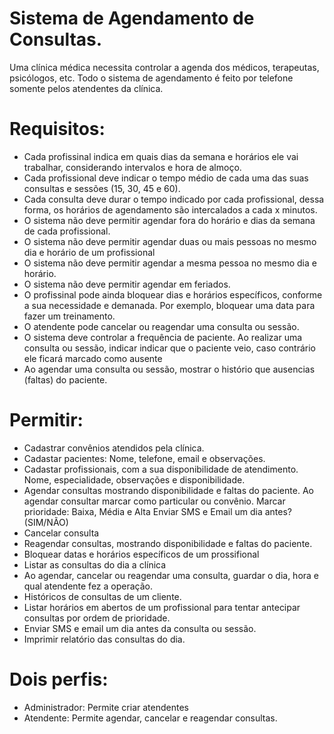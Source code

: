 # Sistema de Agendamento de Consultas.

Uma clínica médica necessita controlar a agenda dos médicos, terapeutas, psicólogos, etc.
Todo o sistema de agendamento é feito por telefone somente pelos atendentes da clínica.


# Requisitos:
  - Cada profissinal indica em quais dias da semana e horários ele vai trabalhar, considerando intervalos e hora de almoço.
  - Cada profissional deve indicar o tempo médio de cada uma das suas consultas e sessões (15, 30, 45 e 60).
  - Cada consulta deve durar o tempo indicado por cada profissional, dessa forma, os horários de agendamento são intercalados a cada x minutos.
  - O sistema não deve permitir agendar fora do horário e dias da semana de cada profissional.
  - O sistema não deve permitir agendar duas ou mais pessoas no mesmo dia e horário de um profissional
  - O sistema não deve permitir agendar a mesma pessoa no mesmo dia e horário.
  - O sistema não deve permitir agendar em feriados.
  - O profissinal pode ainda bloquear dias e horários específicos, conforme a sua necessidade e demanada. Por exemplo, bloquear uma data para fazer um treinamento.
  - O atendente pode cancelar ou reagendar uma consulta ou sessão.
  - O sistema deve controlar a frequência de paciente. Ao realizar uma consulta ou sessão, indicar indicar que o paciente veio, caso contrário ele ficará marcado como ausente
  - Ao agendar uma consulta ou sessão, mostrar o histório que ausencias (faltas) do paciente.
  
# Permitir:
  - Cadastrar convênios atendidos pela clínica. 
  - Cadastar pacientes: Nome, telefone, email e observações.
  - Cadastar profissionais, com a sua disponibilidade de atendimento. Nome, especialidade, observações e disponibilidade.
  - Agendar consultas mostrando disponibilidade e faltas do paciente. 
        Ao agendar consultar marcar como particular ou convênio.
        Marcar prioridade: Baixa, Média e Alta
        Enviar SMS e Email um dia antes? (SIM/NÃO)
  - Cancelar consulta
  - Reagendar consultas, mostrando disponibilidade e faltas do paciente.
  - Bloquear datas e horários específicos de um prossifional
  - Listar as consultas do dia a clínica
  - Ao agendar, cancelar ou reagendar uma consulta, guardar o dia, hora e qual atendente fez a operação.
  - Históricos de consultas de um cliente.
  - Listar horários em abertos de um profissional para tentar antecipar consultas por ordem de prioridade.
  - Enviar SMS e email um dia antes da consulta ou sessão.
  - Imprimir relatório das consultas do dia.
  

# Dois perfis:
  - Administrador: Permite criar atendentes
  - Atendente: Permite agendar, cancelar e reagendar consultas.




